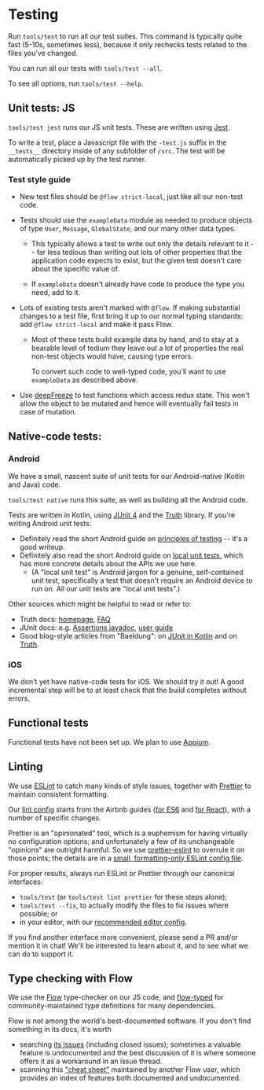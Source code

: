 # Testing

Run `tools/test` to run all our test suites.  This command is
typically quite fast (5-10s, sometimes less), because it only rechecks
tests related to the files you've changed.

You can run all our tests with `tools/test --all`.

To see all options, run `tools/test --help`.


## Unit tests: JS

`tools/test jest` runs our JS unit tests.  These are written using
[Jest](https://facebook.github.io/jest/).

To write a test, place a Javascript file with the `-test.js` suffix in the
`__tests__` directory inside of any subfolder of `/src`. The test will be
automatically picked up by the test runner.


### Test style guide

* New test files should be `@flow strict-local`, just like all our
  non-test code.

* Tests should use the `exampleData` module as needed to produce
  objects of type `User`, `Message`, `GlobalState`, and our many other
  data types.

  * This typically allows a test to write out only the details
    relevant to it -- far less tedious than writing out lots of other
    properties that the application code expects to exist, but the
    given test doesn't care about the specific value of.

  * If `exampleData` doesn't already have code to produce the type you
    need, add to it.

* Lots of existing tests aren't marked with `@flow`.  If making
  substantial changes to a test file, first bring it up to our normal
  typing standards: add `@flow strict-local` and make it pass Flow.

  * Most of these tests build example data by hand, and to stay at a
    bearable level of tedium they leave out a lot of properties the
    real non-test objects would have, causing type errors.

    To convert such code to well-typed code, you'll want to use
    `exampleData` as described above.

* Use [deepFreeze](https://github.com/substack/deep-freeze) to test
  functions which access redux state. This won't allow the object to
  be mutated and hence will eventually fail tests in case of mutation.


## Native-code tests:

### Android

We have a small, nascent suite of unit tests for our Android-native
(Kotlin and Java) code.

`tools/test native` runs this suite, as well as building all the
Android code.

Tests are written in Kotlin, using [JUnit 4] and the [Truth] library.
If you're writing Android unit tests:
* Definitely read the short Android guide on [principles of testing]
  -- it's a good writeup.
* Definitely also read the short Android guide on [local unit tests],
  which has more concrete details about the APIs we use here.
  * (A "local unit test" is Android jargon for a genuine,
    self-contained unit test, specifically a test that doesn't require
    an Android device to run on.  All our unit tests are "local unit
    tests".)

Other sources which might be helpful to read or refer to:
* Truth docs: [homepage][Truth], [FAQ][truth-faq]
* JUnit docs: e.g. [Assertions javadoc], [user guide][junit5-user-guide]
* Good blog-style articles from "Baeldung":
  on [JUnit in Kotlin][baeldung-junit-kotlin]
  and on [Truth][baeldung-truth].

[JUnit 4]: https://junit.org/junit4/
[Assertions javadoc]: https://junit.org/junit5/docs/current/api/org/junit/jupiter/api/Assertions.html
[junit5-user-guide]: https://junit.org/junit5/docs/current/user-guide/
[Truth]: https://google.github.io/truth/
[truth-faq]: https://google.github.io/truth/faq
[principles of testing]: https://developer.android.com/training/testing/fundamentals
[local unit tests]: https://developer.android.com/training/testing/unit-testing/local-unit-tests
[baeldung-junit-kotlin]: https://www.baeldung.com/junit-5-kotlin
[baeldung-truth]: https://www.baeldung.com/google-truth


### iOS

We don't yet have native-code tests for iOS. We should try it out! A
good incremental step will be to at least check that the build
completes without errors.


## Functional tests

Functional tests have not been set up. We plan to use [Appium](http://appium.io/).


## Linting

We use [ESLint] to catch many kinds of style issues, together with
[Prettier] to maintain consistent formatting.

[ESLint]: https://eslint.org/
[Prettier]: https://prettier.io/

Our [lint config] starts from the Airbnb guides
([for ES6][airbnb-base] and [for React][airbnb-react]),
with a number of specific changes.

[lint config]: ../../.eslintrc.yaml
[airbnb-base]: https://github.com/airbnb/javascript
[airbnb-react]: https://github.com/airbnb/javascript/tree/master/react

Prettier is an "opinionated" tool, which is a euphemism for having
virtually no configuration options; and unfortunately a few of its
unchangeable "opinions" are outright harmful.  So we use
[prettier-eslint] to overrule it on those points; the details are in a
[small, formatting-only ESLint config file][formatting.eslintrc].

[prettier-eslint]: https://github.com/prettier/prettier-eslint
[formatting.eslintrc]: ../../tools/formatting.eslintrc.yaml

For proper results, always run ESLint or Prettier through our
canonical interfaces:
* `tools/test` (or `tools/test lint prettier` for these steps alone);
* `tools/test --fix`, to actually modify the files to fix issues where
  possible; or
* in your editor, with our [recommended editor config](editor.md).

If you find another interface more convenient, please send a PR and/or
mention it in chat!  We'll be interested to learn about it, and to see
what we can do to support it.


## Type checking with Flow

We use the [Flow][] type-checker on our JS code, and [flow-typed][]
for community-maintained type definitions for many dependencies.

Flow is not among the world's best-documented software.  If you don't
find something in its docs, it's worth
* searching [its issues][flow-issues] (including closed issues);
  sometimes a valuable feature is undocumented and the best discussion
  of it is where someone offers it as a workaround in an issue thread.
* scanning this ["cheat sheet"][flow-cheat-sheet] maintained by
  another Flow user, which provides an index of features both
  documented and undocumented.

[Flow]: https://flowtype.org/
[flow-typed]: https://github.com/flowtype/flow-typed
[flow-issues]: https://github.com/facebook/flow/issues?q=is%3Aissue
[flow-cheat-sheet]: https://www.saltycrane.com/flow-type-cheat-sheet/latest/
